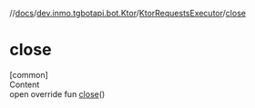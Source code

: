//[docs](../../../index.md)/[dev.inmo.tgbotapi.bot.Ktor](../index.md)/[KtorRequestsExecutor](index.md)/[close](close.md)



# close  
[common]  
Content  
open override fun [close](close.md)()  



